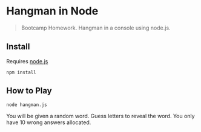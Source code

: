 # Hangman in Node
>Bootcamp Homework. Hangman in a console using node.js.
## Install
Requires [node.js](https://nodejs.org/en/download/)
```
npm install
```
## How to Play
```
node hangman.js
```
You will be given a random word. Guess letters to reveal the word. You only have 10 wrong answers allocated. 
